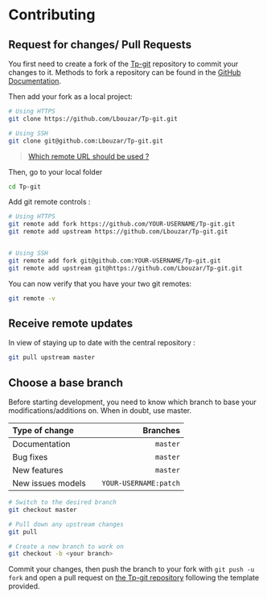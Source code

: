 # Contributing

## Request for changes/ Pull Requests
You first need to create a fork of the [Tp-git](https://github.com/Lbouzar/Tp-git/) repository to commit your changes to it. Methods to fork a repository can be found in the [GitHub Documentation](https://docs.github.com/en/get-started/quickstart/fork-a-repo).

Then add your fork as a local project:

```sh
# Using HTTPS
git clone https://github.com/Lbouzar/Tp-git.git

# Using SSH
git clone git@github.com:Lbouzar/Tp-git.git
```

> [Which remote URL should be used ?](https://docs.github.com/en/get-started/getting-started-with-git/about-remote-repositories)

Then, go to your local folder

```sh
cd Tp-git
```

Add git remote controls :

```sh
# Using HTTPS
git remote add fork https://github.com/YOUR-USERNAME/Tp-git.git
git remote add upstream https://github.com/Lbouzar/Tp-git.git


# Using SSH
git remote add fork git@github.com:YOUR-USERNAME/Tp-git.git
git remote add upstream git@https://github.com/Lbouzar/Tp-git.git
```

You can now verify that you have your two git remotes:

```sh
git remote -v
```

## Receive remote updates
In view of staying up to date with the central repository :

```sh
git pull upstream master
```

## Choose a base branch
Before starting development, you need to know which branch to base your modifications/additions on. When in doubt, use master.

| Type of change                |           | Branches              |
| :------------------           |:---------:| ---------------------:|
| Documentation                 |           | `master`              |
| Bug fixes                     |           | `master`              |
| New features                  |           | `master`              |
| New issues models             |           | `YOUR-USERNAME:patch` |

```sh
# Switch to the desired branch
git checkout master

# Pull down any upstream changes
git pull

# Create a new branch to work on
git checkout -b <your branch>
```

Commit your changes, then push the branch to your fork with `git push -u fork` and open a pull request on [the Tp-git repository](https://github.com/Lbouzar/Tp-git/) following the template provided.
